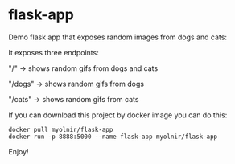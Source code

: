 # flask-app

Demo flask app that exposes random images from dogs and cats:

It exposes three endpoints:

"/" -> shows random gifs from dogs and cats 

"/dogs" -> shows random gifs from dogs 

"/cats" -> shows random gifs from cats

If you can download this project by docker image you can do this:

```
docker pull myolnir/flask-app
docker run -p 8888:5000 --name flask-app myolnir/flask-app
```

Enjoy!

